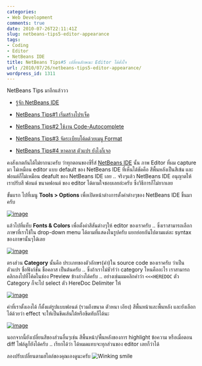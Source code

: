 ```yaml
---
categories:
- Web Development
comments: true
date: 2010-07-26T22:11:41Z
slug: netbeans-tips5-editor-appearance
tags:
- Coding
- Editor
- NetBeans IDE
title: NetBeans Tips#5 เปลี่ยนลักษณะ Editor ได้ดั่งใจ
url: /2010/07/26/netbeans-tips5-editor-appearance/
wordpress_id: 1311
---
```


NetBeans Tips มาอีกแล้ววว




  * [รู้จัก NetBeans IDE](https://armno.in.th/20100710/%e0%b9%81%e0%b8%99%e0%b8%b0%e0%b8%99%e0%b8%b3-netbeans-ide-%e0%b8%aa%e0%b8%b3%e0%b8%ab%e0%b8%a3%e0%b8%b1%e0%b8%9a%e0%b9%80%e0%b8%82%e0%b8%b5%e0%b8%a2%e0%b8%99%e0%b9%82%e0%b8%84%e0%b9%89%e0%b8%94-php)


  * [NetBeans Tips#1 เริ่มสร้างโปรเจ็ค](https://armno.in.th/20100710/netbeans-tips1-%e0%b9%80%e0%b8%a3%e0%b8%b4%e0%b9%88%e0%b8%a1%e0%b8%aa%e0%b8%a3%e0%b9%89%e0%b8%b2%e0%b8%87%e0%b9%82%e0%b8%9b%e0%b8%a3%e0%b9%80%e0%b8%88%e0%b9%87%e0%b8%84)


  * [NetBeans Tips#2 ใช้งาน Code-Autocomplete](https://armno.in.th/20100711/netbeans-tips2-%e0%b9%83%e0%b8%8a%e0%b9%89%e0%b8%87%e0%b8%b2%e0%b8%99-code-auto-complete)


  * [NetBeans Tips#3 จัดระเบียบโค้ดด้วยเมนู Format](https://armno.in.th/20100713/netbeans-tips-3-%e0%b8%88%e0%b8%b1%e0%b8%94%e0%b8%a3%e0%b8%b0%e0%b9%80%e0%b8%9a%e0%b8%b5%e0%b8%a2%e0%b8%9a%e0%b9%82%e0%b8%84%e0%b9%89%e0%b8%94%e0%b8%94%e0%b9%89%e0%b8%a7%e0%b8%a2%e0%b9%80%e0%b8%a1)


  * [NetBeans Tips#4 หาคลาส ตัวแปร ยังไงก็เจอ](https://armno.in.th/20100717/netbeans-tips-4-%e0%b8%ab%e0%b8%b2%e0%b8%84%e0%b8%a5%e0%b8%b2%e0%b8%aa-%e0%b8%95%e0%b8%b1%e0%b8%a7%e0%b9%81%e0%b8%9b%e0%b8%a3-%e0%b8%a2%e0%b8%b1%e0%b8%87%e0%b9%84%e0%b8%87%e0%b8%81%e0%b9%87%e0%b9%80)


คงสังเกตกันได้ไม่ยากนะครับ ว่าทุกตอนของซีรี่ส์ [NetBeans IDE](https://armno.in.th/content/netbeans-ide) นั้น ภาพ Editor ที่ผม capture มา ไม่เหมือน editor แบบ default ของ NetBeans IDE ที่เห็นได้ชัดคือ สีพื้นหลังเป็นสีเข้ม และฟอนต์ก็ไม่เหมือน deafult ของ NetBeans IDE เลย .. จริงๆแล้ว NetBeans IDE อนุญาตให้เราปรับสี ฟอนต์ ขนาดฟอนต์ ของ editor ได้ตามใจชอบเลยล่ะครับ ซึ่งวิธีการก็ไม่ยากเลย

ขั้นแรก ไปที่เมนู **Tools > Options** เพื่อเปิดหน้าต่างการตั้งค่าต่างๆของ NetBeans IDE ขึ้นมาครับ

[![image](http://files.armno.in.th/uploads/2010/07/image_thumb19.png)](http://files.armno.in.th/uploads/2010/07/image19.png)



แล้วไปที่แท็บ **Fonts & Colors** เพื่อตั้งค่าสีสันต่างๆให้ editor ของเราครับ .. ซึ่งเราสามารถเลือกภาษาที่เราใช้ใน drop-down menu ได้ตามที่แสดงในรูปครับ แยกย่อยกันไปตามแต่ละ syntax ของภาษานั้นๆได้เลย

[![image](http://files.armno.in.th/uploads/2010/07/image_thumb20.png)](http://files.armno.in.th/uploads/2010/07/image20.png)

ตรงส่วน **Category** นั้นคือ ประเภทของตัวอักษร(คำ)ใน source code ของเราครับ ว่าเป็นตัวแปร ชื่อฟังก์ชั่น ชื่อคลาส เป็นต้นครับ .. ซึ่งถ้าเราไม่ชัวร์ว่า category ไหนคืออะไร เราสามารถคลิกลงไปที่โค้ดในช่อง Preview ข้างล่างได้ครับ .. อย่างเช่นผมคลิกคำว่า `<<<HEREDOC` ตัว Category ก็จะไป select ตัว HereDoc Delimiter ให้

[![image](http://files.armno.in.th/uploads/2010/07/image_thumb21.png)](http://files.armno.in.th/uploads/2010/07/image21.png)

ค่าที่เราตั้งเองได้ ก็ตั้งแต่รูปแบบฟอนต์ (รวมถึงขนาด ตัวหนา เอียง) สีพื้นหน้าและพื้นหลัง และยังเลือกได้ด้วยว่า effect จะให้เป็นขีดเส้นใต้หรือขีดทับก็ได้นะ

[![image](http://files.armno.in.th/uploads/2010/07/image_thumb22.png)](http://files.armno.in.th/uploads/2010/07/image22.png)

นอกจากนี้ยังเปลี่ยนสีของส่วนอื่นๆเช่น สีพื้นหน้า/พื้นหลังของการ highlight ข้อความ หรือเมื่อตอน diff ไฟล์ดูก็ยังได้ครับ .. เรียกได้ว่า ได้หมดแทบจะทุกส่วนของ editor เลยก็ว่าได้

ลองปรับเปลี่ยนตามสไตล์ของคุณเองดูนะครับ ![Winking smile](http://files.armno.in.th/uploads/2010/07/wlEmoticonwinkingsmile1.png)
